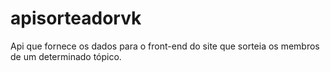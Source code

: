 # apisorteadorvk
Api que fornece os dados para o front-end do site que sorteia os membros de um determinado tópico.
